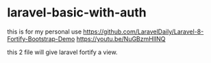 # laravel-basic-with-auth
this is for my personal use 
https://github.com/LaravelDaily/Laravel-8-Fortify-Bootstrap-Demo
https://youtu.be/NuGBzmHlINQ

this 2 file will give laravel fortify a view.
